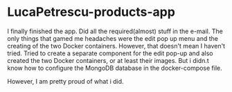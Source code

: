 # LucaPetrescu-products-app

I finally finished the app. Did all the required(almost) stuff in the e-mail. 
The only things that gamed me headaches were the edit pop up menu and the creating of the two Docker containers. However, that doesn't mean I haven't tried.
Tried to create a separate component for the edit pop-up and also created the two Docker containers, or at least their images. But i didn.t know 
how to configure the MongoDB database in the docker-compose file.

However, I am pretty proud of what i did.
